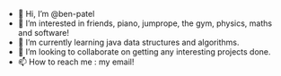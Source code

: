 - 👋 Hi, I’m @ben-patel
- 👀 I’m interested in friends, piano, jumprope, the gym, physics, maths and software! 
- 🌱 I’m currently learning java data structures and algorithms.
- 💞️ I’m looking to collaborate on getting any interesting projects done.
- 📫 How to reach me : my email!

<!---
ben-patel/ben-patel is a ✨ special ✨ repository because its `README.md` (this file) appears on your GitHub profile.
You can click the Preview link to take a look at your changes.
--->
<!-- im guessing this is a comment??
---> 
